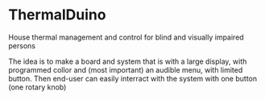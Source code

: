 # ThermalDuino
House thermal management and control for blind and visually impaired persons

The idea is to make a board and system that is with a large display, with programmed collor and (most important) an audible menu, with limited button.
Then end-user can easily interract with the system with one button (one rotary knob) 
